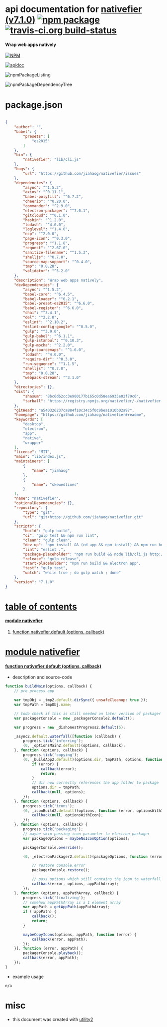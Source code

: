 # api documentation for  [nativefier (v7.1.0)](https://github.com/jiahaog/nativefier#readme)  [![npm package](https://img.shields.io/npm/v/npmdoc-nativefier.svg?style=flat-square)](https://www.npmjs.org/package/npmdoc-nativefier) [![travis-ci.org build-status](https://api.travis-ci.org/npmdoc/node-npmdoc-nativefier.svg)](https://travis-ci.org/npmdoc/node-npmdoc-nativefier)
#### Wrap web apps natively

[![NPM](https://nodei.co/npm/nativefier.png?downloads=true&downloadRank=true&stars=true)](https://www.npmjs.com/package/nativefier)

[![apidoc](https://npmdoc.github.io/node-npmdoc-nativefier/build/screenCapture.buildCi.browser.apidoc.html.png)](https://npmdoc.github.io/node-npmdoc-nativefier/build/apidoc.html)

![npmPackageListing](https://npmdoc.github.io/node-npmdoc-nativefier/build/screenCapture.npmPackageListing.svg)

![npmPackageDependencyTree](https://npmdoc.github.io/node-npmdoc-nativefier/build/screenCapture.npmPackageDependencyTree.svg)



# package.json

```json

{
    "author": "",
    "babel": {
        "presets": [
            "es2015"
        ]
    },
    "bin": {
        "nativefier": "lib/cli.js"
    },
    "bugs": {
        "url": "https://github.com/jiahaog/nativefier/issues"
    },
    "dependencies": {
        "async": "^1.5.2",
        "axios": "^0.11.1",
        "babel-polyfill": "^6.7.2",
        "cheerio": "^0.20.0",
        "commander": "^2.9.0",
        "electron-packager": "^7.0.1",
        "gitcloud": "^0.1.0",
        "hasbin": "^1.2.0",
        "lodash": "^4.0.0",
        "loglevel": "^1.4.0",
        "ncp": "^2.0.0",
        "page-icon": "^0.3.0",
        "progress": "^1.1.8",
        "request": "^2.67.0",
        "sanitize-filename": "^1.5.3",
        "shelljs": "^0.7.0",
        "source-map-support": "^0.4.0",
        "tmp": "0.0.28",
        "validator": "^5.2.0"
    },
    "description": "Wrap web apps natively",
    "devDependencies": {
        "async": "^1.5.2",
        "babel-core": "^6.4.5",
        "babel-loader": "^6.2.1",
        "babel-preset-es2015": "^6.6.0",
        "babel-register": "^6.6.0",
        "chai": "^3.4.1",
        "del": "^2.2.0",
        "eslint": "^2.10.2",
        "eslint-config-google": "^0.5.0",
        "gulp": "^3.9.0",
        "gulp-babel": "^6.1.1",
        "gulp-istanbul": "^0.10.3",
        "gulp-mocha": "^2.2.0",
        "gulp-sourcemaps": "^1.6.0",
        "lodash": "^4.0.0",
        "require-dir": "^0.3.0",
        "run-sequence": "^1.1.5",
        "shelljs": "^0.7.0",
        "tmp": "0.0.28",
        "webpack-stream": "^3.1.0"
    },
    "directories": {},
    "dist": {
        "shasum": "8bc6d62cc3e900177b165c0d58ea6935e02f79c6",
        "tarball": "https://registry.npmjs.org/nativefier/-/nativefier-7.1.0.tgz"
    },
    "gitHead": "a540326237ca884f10c34c5f0c9bea1010b02a97",
    "homepage": "https://github.com/jiahaog/nativefier#readme",
    "keywords": [
        "desktop",
        "electron",
        "app",
        "native",
        "wrapper"
    ],
    "license": "MIT",
    "main": "lib/index.js",
    "maintainers": [
        {
            "name": "jiahaog"
        },
        {
            "name": "skewedlines"
        }
    ],
    "name": "nativefier",
    "optionalDependencies": {},
    "repository": {
        "type": "git",
        "url": "git+https://github.com/jiahaog/nativefier.git"
    },
    "scripts": {
        "build": "gulp build",
        "ci": "gulp test && npm run lint",
        "clean": "gulp clean",
        "dev-up": "npm install && (cd app && npm install) && npm run build",
        "lint": "eslint .",
        "package-placeholder": "npm run build && node lib/cli.js http://www.bennish.net/web-notifications.html ~/Desktop --overwrite --name notification-test --icon ./test-resources/iconSampleGrey.png --inject ./test-resources/test-injection.js --inject ./test-resources/test-injection.css && open ~/Desktop/notification-test-darwin-x64/notification-test.app",
        "release": "gulp release",
        "start-placeholder": "npm run build && electron app",
        "test": "gulp test",
        "watch": "while true ; do gulp watch ; done"
    },
    "version": "7.1.0"
}
```



# <a name="apidoc.tableOfContents"></a>[table of contents](#apidoc.tableOfContents)

#### [module nativefier](#apidoc.module.nativefier)
1.  [function <span class="apidocSignatureSpan">nativefier.</span>default (options, callback)](#apidoc.element.nativefier.default)



# <a name="apidoc.module.nativefier"></a>[module nativefier](#apidoc.module.nativefier)

#### <a name="apidoc.element.nativefier.default"></a>[function <span class="apidocSignatureSpan">nativefier.</span>default (options, callback)](#apidoc.element.nativefier.default)
- description and source-code
```javascript
function buildMain(options, callback) {
    // pre process app

    var tmpObj = _tmp2.default.dirSync({ unsafeCleanup: true });
    var tmpPath = tmpObj.name;

    // todo check if this is still needed on later version of packager
    var packagerConsole = new _packagerConsole2.default();

    var progress = new _dishonestProgress2.default(5);

    _async2.default.waterfall([function (callback) {
        progress.tick('inferring');
        (0, _optionsMain2.default)(options, callback);
    }, function (options, callback) {
        progress.tick('copying');
        (0, _buildApp2.default)(options.dir, tmpPath, options, function (error) {
            if (error) {
                callback(error);
                return;
            }
            // dir now correctly references the app folder to package
            options.dir = tmpPath;
            callback(null, options);
        });
    }, function (options, callback) {
        progress.tick('icons');
        (0, _iconBuild2.default)(options, function (error, optionsWithIcon) {
            callback(null, optionsWithIcon);
        });
    }, function (options, callback) {
        progress.tick('packaging');
        // maybe skip passing icon parameter to electron packager
        var packageOptions = maybeNoIconOption(options);

        packagerConsole.override();

        (0, _electronPackager2.default)(packageOptions, function (error, appPathArray) {

            // restore console.error
            packagerConsole.restore();

            // pass options which still contains the icon to waterfall
            callback(error, options, appPathArray);
        });
    }, function (options, appPathArray, callback) {
        progress.tick('finalizing');
        // somehow appPathArray is a 1 element array
        var appPath = getAppPath(appPathArray);
        if (!appPath) {
            callback();
            return;
        }

        maybeCopyIcons(options, appPath, function (error) {
            callback(error, appPath);
        });
    }], function (error, appPath) {
        packagerConsole.playback();
        callback(error, appPath);
    });
}
```
- example usage
```shell
n/a
```



# misc
- this document was created with [utility2](https://github.com/kaizhu256/node-utility2)
